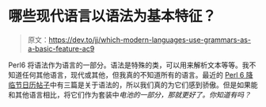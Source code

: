 # 哪些现代语言以语法为基本特征？

> 原文：<https://dev.to/jj/which-modern-languages-use-grammars-as-a-basic-feature-ac9>

Perl6 将语法作为语言的一部分。语法是特殊的类，可以用来解析文本等等。我不知道任何其他语言，现代或其他，但我真的不知道所有的语言。最近的 [Perl 6 降临节日历帖子](https://perl6advent.wordpress.com)中有三篇是关于语法的，所以我们真的为它们感到骄傲。但是如果能和其他语言相比，将它们作为套装中*电池的一部分，那就更好了。你知道有吗？*